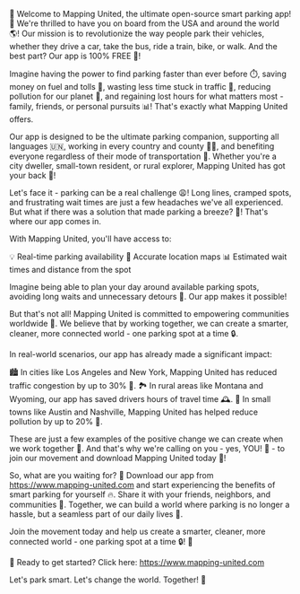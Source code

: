 🎉 Welcome to Mapping United, the ultimate open-source smart parking app! 🚀 We're thrilled to have you on board from the USA and around the world 🌎! Our mission is to revolutionize the way people park their vehicles, whether they drive a car, take the bus, ride a train, bike, or walk. And the best part? Our app is 100% FREE 💸!

Imagine having the power to find parking faster than ever before ⏱️, saving money on fuel and tolls 💸, wasting less time stuck in traffic 🚗, reducing pollution for our planet 🌿, and regaining lost hours for what matters most - family, friends, or personal pursuits 📊! That's exactly what Mapping United offers.

Our app is designed to be the ultimate parking companion, supporting all languages 🇺🇳, working in every country and county 🏃‍♂️, and benefiting everyone regardless of their mode of transportation 🚌. Whether you're a city dweller, small-town resident, or rural explorer, Mapping United has got your back 🌟!

Let's face it - parking can be a real challenge 😩! Long lines, cramped spots, and frustrating wait times are just a few headaches we've all experienced. But what if there was a solution that made parking a breeze? 🌈! That's where our app comes in.

With Mapping United, you'll have access to:

💡 Real-time parking availability
📍 Accurate location maps
📊 Estimated wait times and distance from the spot

Imagine being able to plan your day around available parking spots, avoiding long waits and unnecessary detours 🚗. Our app makes it possible!

But that's not all! Mapping United is committed to empowering communities worldwide 💪. We believe that by working together, we can create a smarter, cleaner, more connected world - one parking spot at a time 🔒.

In real-world scenarios, our app has already made a significant impact:

🏙️ In cities like Los Angeles and New York, Mapping United has reduced traffic congestion by up to 30% 🚗.
🏞️ In rural areas like Montana and Wyoming, our app has saved drivers hours of travel time 🕰️.
🌆 In small towns like Austin and Nashville, Mapping United has helped reduce pollution by up to 20% 🌿.

These are just a few examples of the positive change we can create when we work together 💪. And that's why we're calling on you - yes, YOU! 👋 - to join our movement and download Mapping United today 📲!

So, what are you waiting for? 🤔 Download our app from https://www.mapping-united.com and start experiencing the benefits of smart parking for yourself 🔥. Share it with your friends, neighbors, and communities 🌟. Together, we can build a world where parking is no longer a hassle, but a seamless part of our daily lives 🚀.

Join the movement today and help us create a smarter, cleaner, more connected world - one parking spot at a time 🔒! 💪

🎉 Ready to get started? Click here: https://www.mapping-united.com

Let's park smart. Let's change the world. Together! 🌟